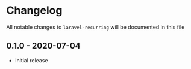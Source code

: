 # Changelog

All notable changes to `laravel-recurring` will be documented in this file

## 0.1.0 - 2020-07-04

- initial release
